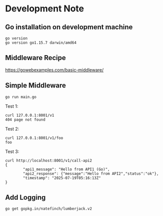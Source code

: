 # Development Note


## Go installation on development machine

```
go version
go version go1.15.7 darwin/amd64
```


## Middleware Recipe

https://gowebexamples.com/basic-middleware/


## Simple Middleware

```
go run main.go
```

Test 1:
```
curl 127.0.0.1:8001/v1
404 page not found
```

Test 2:
```
curl 127.0.0.1:8001/v1/foo
foo
```

Test 3:
```
curl http://localhost:8001/v1/call-api2
{
        "api1_message": "Hello from API1 (Go)",
        "api2_response": {"message":"Hello from API2","status":"ok"},
        "timestamp": "2025-07-19T05:16:13Z"
}                                
```

## Add Logging

```
go get gopkg.in/natefinch/lumberjack.v2
```
